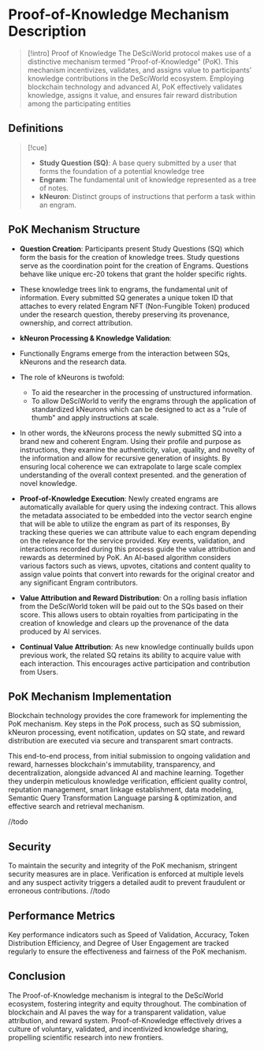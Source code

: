 
# Proof-of-Knowledge Mechanism Description 

>[!intro] Proof of Knowledge
>The DeSciWorld protocol makes use of a distinctive mechanism termed "Proof-of-Knowledge" (PoK). This mechanism incentivizes, validates, and assigns value to participants’ knowledge contributions in the DeSciWorld ecosystem. Employing blockchain technology and advanced AI, PoK effectively validates knowledge, assigns it value, and ensures fair reward distribution among the participating entities
## Definitions
>[!cue]
>- **Study Question (SQ)**: A base query submitted by a user that forms the foundation of a potential knowledge tree
>- **Engram**: The fundamental unit of knowledge represented as a tree of notes.
>- **kNeuron**: Distinct groups of instructions that perform a task within an engram.

## PoK Mechanism Structure

* **Question Creation**: Participants  present Study Questions (SQ) which form the basis for the creation of knowledge trees. Study questions serve as the coordination point for the creation of Engrams. Questions behave like unique erc-20 tokens that grant the holder specific rights.

* These knowledge trees link to engrams, the fundamental unit of information. Every submitted SQ generates a unique token ID that attaches to every related Engram NFT (Non-Fungible Token) produced under the research question, thereby preserving its provenance, ownership, and correct attribution.

* **kNeuron Processing & Knowledge Validation**: 
* Functionally Engrams emerge from the interaction between SQs, kNeurons and the research data. 
* The role of kNeurons is twofold: 
	* To aid the researcher in the processing of unstructured information. 
	* To allow DeSciWorld to verify the engrams through the application of standardized kNeurons which can be designed to act as a "rule of thumb" and apply instructions at scale.

* In other words, the kNeurons process the newly submitted SQ into a brand new and coherent Engram. Using their profile and purpose as instructions, they examine the authenticity, value, quality, and novelty of the information and allow for recursive generation of insights. By ensuring local coherence we can extrapolate to large scale complex understanding of the overall context presented. and the generation of novel knowledge.

* **Proof-of-Knowledge Execution**: Newly created engrams are automatically available for query using the indexing contract. This allows the metadata associated to be embedded into the vector search engine that will be able to utilize the engram as part of its responses, By tracking these queries we can attribute value to each engram depending on the relevance for the service provided. Key events, validation, and interactions recorded during this process guide the value attribution and rewards as determined by PoK. An AI-based algorithm considers various factors such as views, upvotes, citations and content quality to assign value points that convert into rewards for the original creator and any significant Engram contributors.

* **Value Attribution and Reward Distribution**: On a rolling basis inflation from the DeSciWorld token will be paid out to the SQs based on their score. This allows users to obtain royalties from participating in the creation of knowledge and clears up the provenance of the data produced by AI services. 

* **Continual Value Attribution**: As new knowledge continually builds upon previous work, the related SQ retains its ability to acquire value with each interaction. This encourages active participation and contribution from Users.

## PoK Mechanism Implementation

Blockchain technology provides the core framework for implementing the PoK mechanism. Key steps in the PoK process, such as SQ submission, kNeuron processing, event notification, updates on SQ state, and reward distribution are executed via secure and transparent smart contracts.

This end-to-end process, from initial submission to ongoing validation and reward, harnesses blockchain's immutability, transparency, and decentralization, alongside advanced AI and machine learning. Together they underpin meticulous knowledge verification, efficient quality control, reputation management, smart linkage establishment, data modeling, Semantic Query Transformation Language parsing & optimization, and effective search and retrieval mechanism.

//todo
## Security

To maintain the security and integrity of the PoK mechanism, stringent security measures are in place. Verification is enforced at multiple levels and any suspect activity triggers a detailed audit to prevent fraudulent or erroneous contributions. 
//todo
## Performance Metrics

Key performance indicators such as Speed of Validation, Accuracy, Token Distribution Efficiency, and Degree of User Engagement are tracked regularly to ensure the effectiveness and fairness of the PoK mechanism.

## Conclusion

The Proof-of-Knowledge mechanism is integral to the DeSciWorld ecosystem, fostering integrity and equity throughout. The combination of blockchain and AI paves the way for a transparent validation, value attribution, and reward system. Proof-of-Knowledge effectively drives a culture of voluntary, validated, and incentivized knowledge sharing, propelling scientific research into new frontiers. 


